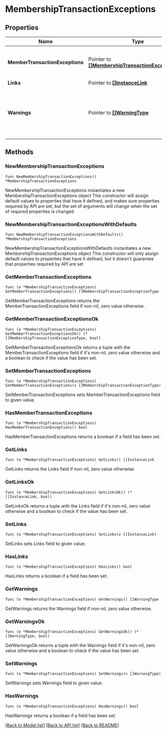 # MembershipTransactionExceptions

## Properties

Name | Type | Description | Notes
------------ | ------------- | ------------- | -------------
**MemberTransactionExceptions** | Pointer to [**[]MembershipTransactionExceptionType**](MembershipTransactionExceptionType.md) | Contains Membership transaction exception information. | [optional] 
**Links** | Pointer to [**[]InstanceLink**](InstanceLink.md) |  | [optional] 
**Warnings** | Pointer to [**[]WarningType**](WarningType.md) | Used in conjunction with the Success element to define a business error. | [optional] 

## Methods

### NewMembershipTransactionExceptions

`func NewMembershipTransactionExceptions() *MembershipTransactionExceptions`

NewMembershipTransactionExceptions instantiates a new MembershipTransactionExceptions object
This constructor will assign default values to properties that have it defined,
and makes sure properties required by API are set, but the set of arguments
will change when the set of required properties is changed

### NewMembershipTransactionExceptionsWithDefaults

`func NewMembershipTransactionExceptionsWithDefaults() *MembershipTransactionExceptions`

NewMembershipTransactionExceptionsWithDefaults instantiates a new MembershipTransactionExceptions object
This constructor will only assign default values to properties that have it defined,
but it doesn't guarantee that properties required by API are set

### GetMemberTransactionExceptions

`func (o *MembershipTransactionExceptions) GetMemberTransactionExceptions() []MembershipTransactionExceptionType`

GetMemberTransactionExceptions returns the MemberTransactionExceptions field if non-nil, zero value otherwise.

### GetMemberTransactionExceptionsOk

`func (o *MembershipTransactionExceptions) GetMemberTransactionExceptionsOk() (*[]MembershipTransactionExceptionType, bool)`

GetMemberTransactionExceptionsOk returns a tuple with the MemberTransactionExceptions field if it's non-nil, zero value otherwise
and a boolean to check if the value has been set.

### SetMemberTransactionExceptions

`func (o *MembershipTransactionExceptions) SetMemberTransactionExceptions(v []MembershipTransactionExceptionType)`

SetMemberTransactionExceptions sets MemberTransactionExceptions field to given value.

### HasMemberTransactionExceptions

`func (o *MembershipTransactionExceptions) HasMemberTransactionExceptions() bool`

HasMemberTransactionExceptions returns a boolean if a field has been set.

### GetLinks

`func (o *MembershipTransactionExceptions) GetLinks() []InstanceLink`

GetLinks returns the Links field if non-nil, zero value otherwise.

### GetLinksOk

`func (o *MembershipTransactionExceptions) GetLinksOk() (*[]InstanceLink, bool)`

GetLinksOk returns a tuple with the Links field if it's non-nil, zero value otherwise
and a boolean to check if the value has been set.

### SetLinks

`func (o *MembershipTransactionExceptions) SetLinks(v []InstanceLink)`

SetLinks sets Links field to given value.

### HasLinks

`func (o *MembershipTransactionExceptions) HasLinks() bool`

HasLinks returns a boolean if a field has been set.

### GetWarnings

`func (o *MembershipTransactionExceptions) GetWarnings() []WarningType`

GetWarnings returns the Warnings field if non-nil, zero value otherwise.

### GetWarningsOk

`func (o *MembershipTransactionExceptions) GetWarningsOk() (*[]WarningType, bool)`

GetWarningsOk returns a tuple with the Warnings field if it's non-nil, zero value otherwise
and a boolean to check if the value has been set.

### SetWarnings

`func (o *MembershipTransactionExceptions) SetWarnings(v []WarningType)`

SetWarnings sets Warnings field to given value.

### HasWarnings

`func (o *MembershipTransactionExceptions) HasWarnings() bool`

HasWarnings returns a boolean if a field has been set.


[[Back to Model list]](../README.md#documentation-for-models) [[Back to API list]](../README.md#documentation-for-api-endpoints) [[Back to README]](../README.md)


